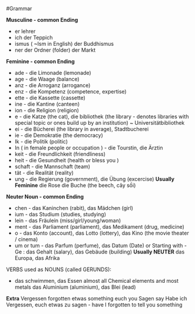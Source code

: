 #Grammar 

**Musculine - common Ending**
- er
	lehrer
- ich
	der Teppich
- ismus ( ~Ism in English)
	der Buddhismus
- ner
	der Ordner (folder)
der Markt

**Feminine - common Ending**
- ade - die Limonade (lemonade)  
- age - die Waage (balance)
- anz - die Arroganz (arrogance)
- enz - die Kompetenz (competence, expertise)
- ette - die Kassette (cassette)
- ine - die Kantine (canteen)
- ion - die Religion (religion)
- e - die Katze (the cat), die bibliothek (the library - denotes libraries with special topic or ones build up by an institution) ~ Universitätbibliothek
- ei - die Bücherei (the library in average), Stadtbucherei
- ie - die Demokratie (the democracy) 
- Ik - die Politik (politic)
- In ( in female people or occupation ) - die Tourstin, die Ärztin
- keit - die Freundlichkeit (friendliness)
- heit - die Gesundheit (health or bless you )
- schaft - die Mannschaft (team)
- tät - die Realität (reality)
- ung - die Regierung (government), die Übung (excercise)
**Usually Feminine**
die Rose
die Buche (the beech,  cây sồi)

**Neuter Noun - common Ending**
+ chen - das Kaninchen (rabit), das Mädchen (girl)
+ ium - das Studium (studies, studying)
+ lein - das Fräulein (miss/girl/young/woman)
+ ment - das Parliament (parliament), das Medikament (drug, medicine)
+ o - das Konto (account), das Lotto (lottery), das Kino (the movie theater / cinema)
+ um or tum - das Parfum (perfume), das Datum (Date)
or Starting with -Ge : das Gehalt (salary), das Gebäude (building)
**Usually NEUTER**
das Europa, das Afrika

VERBS used as NOUNS (called GERUNDS):
+ das schwimmen, das Essen
almost all Chemical elements and most metals
	das Aluminium (aluminium), das Blei (lead)

**Extra**
Vergessen forgotten
etwas something
euch you 
Sagen say
	Habe ich Vergessen, euch etwas zu sagen - have I forgotten to tell you something
